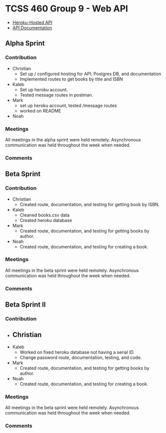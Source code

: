 # TCSS 460 Group 9 - Web API

- [Heroku-Hosted API](https://group9-tcss460-web-api-84fb72a7d497.herokuapp.com/)
- [API Documentation](https://cbonnalie.github.io/tcss460-web-api/)

## Alpha Sprint

### Contribution

- Christian
    - Set up / configured hosting for API, Postgres DB, and documentation
    - Implemented routes to get books by title and ISBN
- Kaleb
    - Set up heroku account.
    - Tested message routes in postman.
- Mark
    - set up heroku account, tested /message routes
    - worked on README
- Noah

### Meetings

All meetings in the alpha sprint were held remotely. Asynchronous communication was held
throughout the week when needed.

### Comments

## Beta Sprint

### Contribution

- Christian
    - Created route, documentation, and testing for getting book by ISBN.
- Kaleb
    - Cleaned books.csv data
    - Created heroku database
- Mark
    - Created route, documentation, and testing for getting books by author.
- Noah
    - Created route, documentation, and testing for creating a book.

### Meetings

All meetings in the beta sprint were held remotely. Asynchronous communication was held
throughout the week when needed.

### Comments



## Beta Sprint II

### Contribution

- Christian
    - 
- Kaleb
    - Worked on fixed heroku database not having a serial ID.
    - Change password route, documentation, testing, and code.
- Mark
    - Created route, documentation, and testing for getting books by author.
- Noah
    - Created route, documentation, and testing for creating a book.

### Meetings

All meetings in the beta sprint were held remotely. Asynchronous communication was held
throughout the week when needed.

### Comments
